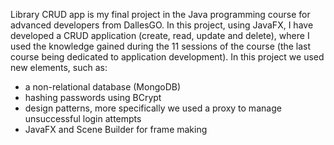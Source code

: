 Library CRUD app is my final project in the Java programming course for advanced developers from DallesGO. In this project, using JavaFX, I have developed a CRUD application (create, read, update and delete), where I used the knowledge gained during the 11 sessions of the course (the last course being dedicated to application development).
In this project we used new elements, such as:

- a non-relational database (MongoDB)
- hashing passwords using BCrypt
- design patterns, more specifically we used a proxy to manage unsuccessful login attempts
- JavaFX and Scene Builder for frame making
